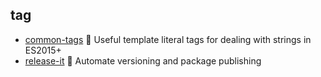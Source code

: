 ## tag

- [common-tags](https://github.com/zspecza/common-tags) 🔖 Useful template literal tags for dealing with strings in ES2015+
- [release-it](https://github.com/release-it/release-it) 🚀 Automate versioning and package publishing